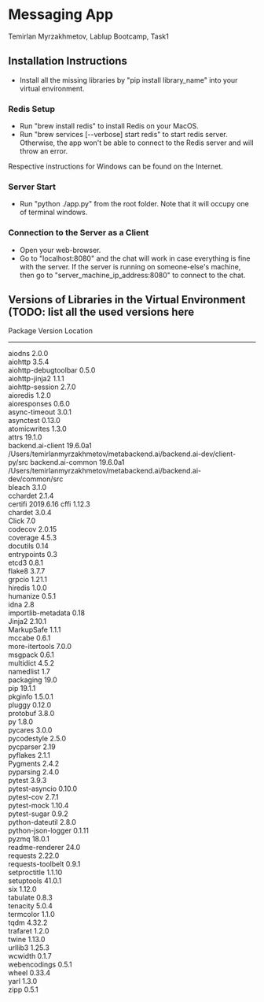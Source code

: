 # Messaging App
Temirlan Myrzakhmetov, Lablup Bootcamp, Task1

## Installation Instructions

- Install all the missing libraries by "pip install library_name" into your virtual environment.

### Redis Setup
- Run "brew install redis" to install Redis on your MacOS. 
- Run "brew services [--verbose] start redis" to start redis server. Otherwise, the app won't be able to connect to the Redis server and will throw an error.

Respective instructions for Windows can be found on the Internet.

### Server Start
- Run "python ./app.py" from the root folder. Note that it will occupy one of terminal windows.

### Connection to the Server as a Client
- Open your web-browser.
- Go to "localhost:8080" and the chat will work in case everything is fine with the server. If the server is running on someone-else's machine, then go to "server_machine_ip_address:8080" to connect to the chat.

## Versions of Libraries in the Virtual Environment (TODO: list all the used versions here
Package              Version   Location                                                               
-------------------- --------- -----------------------------------------------------------------------
aiodns               2.0.0     
aiohttp              3.5.4     
aiohttp-debugtoolbar 0.5.0     
aiohttp-jinja2       1.1.1     
aiohttp-session      2.7.0     
aioredis             1.2.0     
aioresponses         0.6.0     
async-timeout        3.0.1     
asynctest            0.13.0    
atomicwrites         1.3.0     
attrs                19.1.0    
backend.ai-client    19.6.0a1  /Users/temirlanmyrzakhmetov/metabackend.ai/backend.ai-dev/client-py/src
backend.ai-common    19.6.0a1  /Users/temirlanmyrzakhmetov/metabackend.ai/backend.ai-dev/common/src   
bleach               3.1.0     
cchardet             2.1.4     
certifi              2019.6.16 
cffi                 1.12.3    
chardet              3.0.4     
Click                7.0       
codecov              2.0.15    
coverage             4.5.3     
docutils             0.14      
entrypoints          0.3       
etcd3                0.8.1     
flake8               3.7.7     
grpcio               1.21.1    
hiredis              1.0.0     
humanize             0.5.1     
idna                 2.8       
importlib-metadata   0.18      
Jinja2               2.10.1    
MarkupSafe           1.1.1     
mccabe               0.6.1     
more-itertools       7.0.0     
msgpack              0.6.1     
multidict            4.5.2     
namedlist            1.7       
packaging            19.0      
pip                  19.1.1    
pkginfo              1.5.0.1   
pluggy               0.12.0    
protobuf             3.8.0     
py                   1.8.0     
pycares              3.0.0     
pycodestyle          2.5.0     
pycparser            2.19      
pyflakes             2.1.1     
Pygments             2.4.2     
pyparsing            2.4.0     
pytest               3.9.3     
pytest-asyncio       0.10.0    
pytest-cov           2.7.1     
pytest-mock          1.10.4    
pytest-sugar         0.9.2     
python-dateutil      2.8.0     
python-json-logger   0.1.11    
pyzmq                18.0.1    
readme-renderer      24.0      
requests             2.22.0    
requests-toolbelt    0.9.1     
setproctitle         1.1.10    
setuptools           41.0.1    
six                  1.12.0    
tabulate             0.8.3     
tenacity             5.0.4     
termcolor            1.1.0     
tqdm                 4.32.2    
trafaret             1.2.0     
twine                1.13.0    
urllib3              1.25.3    
wcwidth              0.1.7     
webencodings         0.5.1     
wheel                0.33.4    
yarl                 1.3.0     
zipp                 0.5.1 

